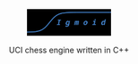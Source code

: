 <div align="center">
  <img width="150" alt="Sentinel Logo" src="./sigmoid.png">
</div>

<p align="center">UCI chess engine written in C++</p>
